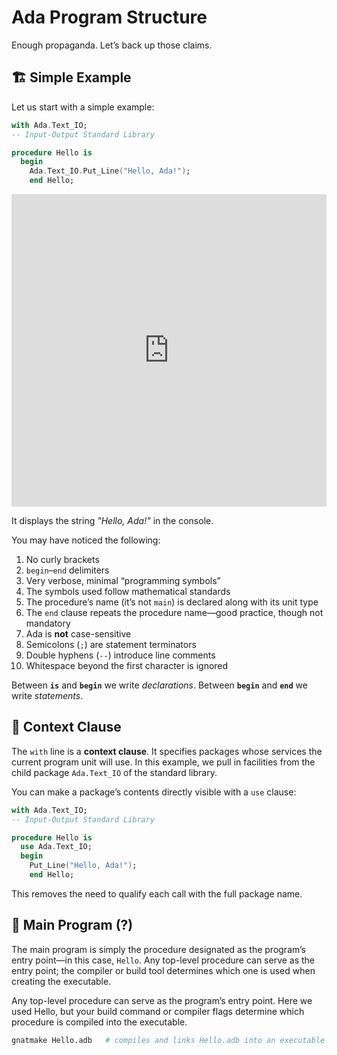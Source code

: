 # Ada Program Structure

Enough propaganda. Let’s back up those claims.

## 🏗️ Simple Example

Let us start with a simple example:

```Ada
with Ada.Text_IO;
-- Input-Output Standard Library

procedure Hello is
  begin
    Ada.Text_IO.Put_Line("Hello, Ada!");
    end Hello;
```

<iframe
  src="https://replit.com/github/JulTob/1. HelloWorld/HelloAda.adb?embed=true"
  width="100%"
  height="500"
  frameborder="0"
  allowfullscreen>
</iframe>

It displays the string *"Hello, Ada!"* in the console.

You may have noticed the following:

1. No curly brackets
2. `begin`–`end` delimiters
3. Very verbose, minimal “programming symbols”
4. The symbols used follow mathematical standards
5. The procedure’s name (it’s not `main`) is declared along with its unit type
6. The `end` clause repeats the procedure name—good practice, though not mandatory
7. Ada is **not** case-sensitive
8. Semicolons (`;`) are statement terminators
9. Double hyphens (`--`) introduce line comments
10. Whitespace beyond the first character is ignored

Between **`is`** and **`begin`** we write *declarations*.
Between **`begin`** and **`end`** we write *statements*.

## 📜 Context Clause

The `with` line is a **context clause**. It specifies packages whose services the current program unit will use. In this example, we pull in facilities from the child package `Ada.Text_IO` of the standard library.

You can make a package’s contents directly visible with a `use` clause:

```Ada
with Ada.Text_IO;
-- Input-Output Standard Library

procedure Hello is
  use Ada.Text_IO;
  begin
    Put_Line("Hello, Ada!");
    end Hello;
```

This removes the need to qualify each call with the full package name.

## 🚀 Main Program (?)

The main program is simply the procedure designated as the program’s entry point—in this case, `Hello`. Any top-level procedure can serve as the entry point; the compiler or build tool determines which one is used when creating the executable.

Any top-level procedure can serve as the program’s entry point. Here we used Hello, but your build command or compiler flags determine which procedure is compiled into the executable.

```bash
gnatmake Hello.adb   # compiles and links Hello.adb into an executable
```
